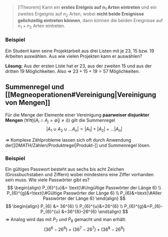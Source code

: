 >[!Theorem]
>Kann ein **erstes Ereignis auf $n_{1}$ Arten eintreten** und ein zweites Ergeignis auf $n_{2}$ Arten, wobei **nicht beide Ereignisse gelichzeitig eintreten können**, dann können die beiden Ereignisse auf $n_{1}+n_{2}$ Arten eintreten.

### Beispiel
Ein Student kann seine Projektarbeit aus drei Listen mit je $23$, $15$ bzw. $19$ Arbeiten auswählen. Aus wie vielen Projekten kann er auswählen?

**Lösung:** Aus der ersten Liste hat er $23$, aus der zweiten $15$ und aus der dritten $19$ Möglichkeiten.
Also => $23+15+19=57$ Möglichkeiten.

## Summenregel und [[Megneoperationen#Vereinigung|Vereinigung von Mengen]]

Für die Menge der Elemente einer Vereinigung **paarweiser disjunkter Mengen** $(\forall i\forall j(A_{i}\cap A_{j}=\emptyset|j\neq i))$ gilt die Summenregel
$$
|A_{1}\cup A_{2}\cup\dots A_{n}| = |A_{1}| + |A_{2}| + \dots |A_{n}|
$$

=> Komplexe Zählprobleme lassen sich oft durch Anwendung der[[DMATH/Zählen/Produktregel|Produkt-]] und Summenregel lösen.

### Beispiel
Ein gültiges Passwort besteht aus sechs bis acht Zeichen (Grossbuchstaben und Ziffern) wobei mindestens eine Ziffer vorhanden sein muss. Wie viele Passwörter gibt es?
$$
\begin{align}
P_{6}^{u}&= \text{\#Ungültige Passwörter der Länge 6} \\
P_{6}^{g}&=\text{\#Gültige Passwörter der Länge 6} \\
P_{6}&=\text{\#Aller Passwörter der Länge 6}
\end{align}
$$
$$
\begin{align}
P_{6} &= 36^{6} \\
P_{6}^{u}&=26^{6} \\
P_{6}^{g}&=P_{6}-P_{6}^{u} &=36^{6}-26^{6}
\end{align}
$$
=> Analog wird das mit $P_{7}$ und $P_{8}$ gemacht und man erhält:
$$
(36^{6}-26^{6})+(36^{7}-26^{7})+(36^{8}-26^{8})
$$

